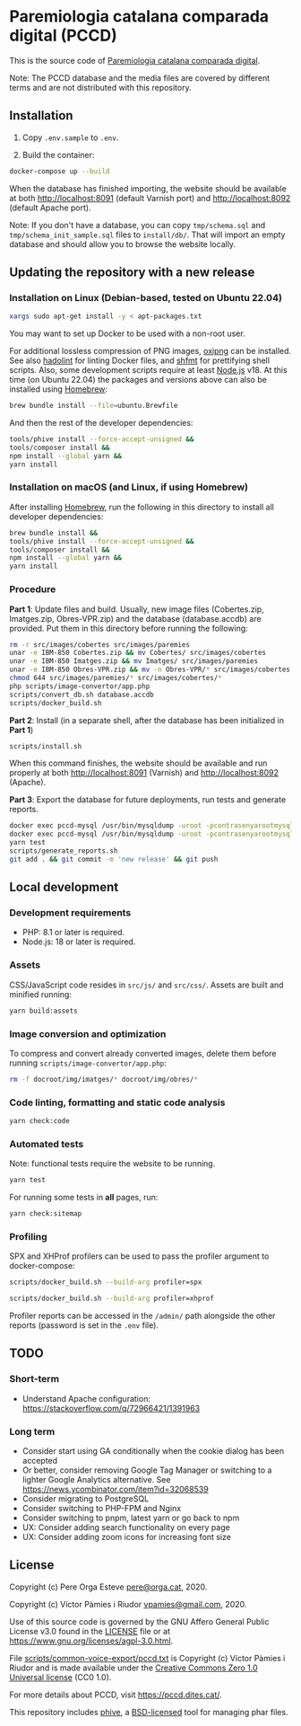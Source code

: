 # Paremiologia catalana comparada digital (PCCD)

This is the source code of [Paremiologia catalana comparada digital](https://pccd.dites.cat/).

Note: The PCCD database and the media files are covered by different terms and are not distributed with this repository.

## Installation

1. Copy `.env.sample` to `.env`.

2. Build the container:

```bash
docker-compose up --build
```

When the database has finished importing, the website should be available at both <http://localhost:8091> (default
Varnish port) and <http://localhost:8092> (default Apache port).

Note: If you don't have a database, you can copy `tmp/schema.sql` and `tmp/schema_init_sample.sql` files to
`install/db/`. That will import an empty database and should allow you to browse the website locally.

## Updating the repository with a new release

### Installation on Linux (Debian-based, tested on Ubuntu 22.04)

```bash
xargs sudo apt-get install -y < apt-packages.txt
```

You may want to set up Docker to be used with a non-root user.

For additional lossless compression of PNG images, [oxipng](https://github.com/shssoichiro/oxipng) can be installed. See
also [hadolint](https://github.com/hadolint/hadolint) for linting Docker files, and [shfmt](https://github.com/mvdan/sh)
for prettifying shell scripts. Also, some development scripts require at least [Node.js](https://nodejs.org/) v18. At
this time (on Ubuntu 22.04) the packages and versions above can also be installed using [Homebrew](https://brew.sh/):

```bash
brew bundle install --file=ubuntu.Brewfile
```

And then the rest of the developer dependencies:

```bash
tools/phive install --force-accept-unsigned &&
tools/composer install &&
npm install --global yarn &&
yarn install
```

### Installation on macOS (and Linux, if using Homebrew)

After installing [Homebrew](https://brew.sh/), run the following in this directory to install all developer
dependencies:

```bash
brew bundle install &&
tools/phive install --force-accept-unsigned &&
tools/composer install &&
npm install --global yarn &&
yarn install
```

### Procedure

**Part 1**: Update files and build. Usually, new image files (Cobertes.zip, Imatges.zip, Obres-VPR.zip) and the database
(database.accdb) are provided. Put them in this directory before running the following:

```bash
rm -r src/images/cobertes src/images/paremies
unar -e IBM-850 Cobertes.zip && mv Cobertes/ src/images/cobertes
unar -e IBM-850 Imatges.zip && mv Imatges/ src/images/paremies
unar -e IBM-850 Obres-VPR.zip && mv -n Obres-VPR/* src/images/cobertes && rm -r Obres-VPR/
chmod 644 src/images/paremies/* src/images/cobertes/*
php scripts/image-convertor/app.php
scripts/convert_db.sh database.accdb
scripts/docker_build.sh
```

**Part 2**: Install (in a separate shell, after the database has been initialized in **Part 1**)

```bash
scripts/install.sh
```

When this command finishes, the website should be available and run properly at both <http://localhost:8091> (Varnish)
and <http://localhost:8092> (Apache).

**Part 3**: Export the database for future deployments, run tests and generate reports.

```bash
docker exec pccd-mysql /usr/bin/mysqldump -uroot -pcontrasenyarootmysql --no-data pccd > tmp/schema.sql
docker exec pccd-mysql /usr/bin/mysqldump -uroot -pcontrasenyarootmysql pccd > install/db/db.sql
yarn test
scripts/generate_reports.sh
git add . && git commit -m 'new release' && git push
```

## Local development

### Development requirements

- PHP: 8.1 or later is required.
- Node.js: 18 or later is required.

### Assets

CSS/JavaScript code resides in `src/js/` and `src/css/`. Assets are built and minified running:

```bash
yarn build:assets
```

### Image conversion and optimization

To compress and convert already converted images, delete them before running `scripts/image-convertor/app.php`:

```bash
rm -f docroot/img/imatges/* docroot/img/obres/*
```

### Code linting, formatting and static code analysis

```bash
yarn check:code
```

### Automated tests

Note: functional tests require the website to be running.

```bash
yarn test
```

For running some tests in **all** pages, run:

```bash
yarn check:sitemap
```

### Profiling

SPX and XHProf profilers can be used to pass the profiler argument to docker-compose:

```bash
scripts/docker_build.sh --build-arg profiler=spx
```

```bash
scripts/docker_build.sh --build-arg profiler=xhprof
```

Profiler reports can be accessed in the `/admin/` path alongside the other reports (password is set in the `.env` file).

## TODO

### Short-term

- Understand Apache configuration: <https://stackoverflow.com/q/72966421/1391963>

### Long term

- Consider start using GA conditionally when the cookie dialog has been accepted
- Or better, consider removing Google Tag Manager or switching to a lighter Google Analytics alternative. See <https://news.ycombinator.com/item?id=32068539>
- Consider migrating to PostgreSQL
- Consider switching to PHP-FPM and Nginx
- Consider switching to pnpm, latest yarn or go back to npm
- UX: Consider adding search functionality on every page
- UX: Consider adding zoom icons for increasing font size

## License

Copyright (c) Pere Orga Esteve <pere@orga.cat>, 2020.

Copyright (c) Víctor Pàmies i Riudor <vpamies@gmail.com>, 2020.

Use of this source code is governed by the GNU Affero General Public License v3.0 found in the [LICENSE](LICENSE) file
or at <https://www.gnu.org/licenses/agpl-3.0.html>.

File [scripts/common-voice-export/pccd.txt](scripts/common-voice-export/pccd.txt)
is Copyright (c) Víctor Pàmies i Riudor and is made available under the
[Creative Commons Zero 1.0 Universal license](https://creativecommons.org/publicdomain/zero/1.0/) (CC0 1.0).

For more details about PCCD, visit <https://pccd.dites.cat/>.

This repository includes [phive](https://phar.io/), a [BSD-licensed](tools/LICENSE.txt) tool for managing phar files.
